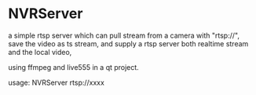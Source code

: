 # NVRServer
a simple rtsp server which can pull stream from a camera with "rtsp://", save the video as ts stream, and supply a rtsp server both realtime stream and the local video, 

using ffmpeg and live555 in a qt project.

usage: NVRServer rtsp://xxxx
